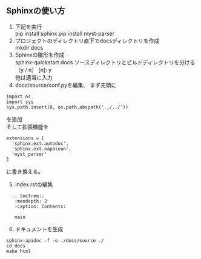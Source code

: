 ## Sphinxの使い方

1. 下記を実行  
  pip install sphinx
  pip install myst-parser
2. プロジェクトのディレクトリ直下でdocsディレクトリを作成  
  mkdir docs
3. Sphinxの雛形を作成  
  sphinx-quickstart docs
  ソースディレクトリとビルドディレクトリを分ける（y / n） [n]: y  
  他は適当に入力
  4. docs/source/conf.pyを編集、
  まず先頭に
  ```
import os
import sys
sys.path.insert(0, os.path.abspath('../../'))
  ```
  を追加  
  そして拡張機能を  
  ```
extensions = [
    'sphinx.ext.autodoc',
    'sphinx.ext.napoleon',
    'myst_parser'
]
```
  に書き換える。  


  5. index.rstの編集  
  ```
    .. toctree::
     :maxdepth: 2
     :caption: Contents:
    
     main
  ```
6. ドキュメントを生成
  ```
  sphinx-apidoc -f -o ./docs/source ./
  cd docs
  make html
  ```
